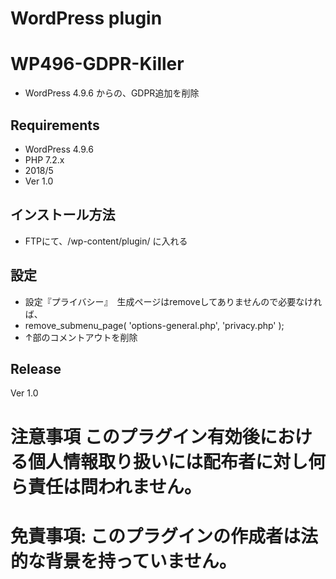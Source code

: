 # WordPress plugin
# WP496-GDPR-Killer
* WordPress 4.9.6 からの、GDPR追加を削除

## Requirements
* WordPress 4.9.6
* PHP 7.2.x
* 2018/5
* Ver 1.0

## インストール方法
* FTPにて、/wp-content/plugin/ に入れる

## 設定
* 設定『プライバシー』　生成ページはremoveしてありませんので必要なければ、
* remove_submenu_page( 'options-general.php', 'privacy.php' );
* ↑部のコメントアウトを削除

## Release
Ver 1.0

# 注意事項 このプラグイン有効後における個人情報取り扱いには配布者に対し何ら責任は問われません。
# 免責事項: このプラグインの作成者は法的な背景を持っていません。
